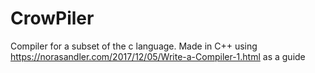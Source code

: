 # CrowPiler

Compiler for a subset of the c language. 
Made in C++ using https://norasandler.com/2017/12/05/Write-a-Compiler-1.html as a guide